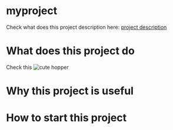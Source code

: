 # myproject
Check what does this project description here: [project description](doc/decription.md)
# What does this project do
Check this ![cute hopper](http://www.growweedeasy.com/sites/growweedeasy.com/files/example-of-a-gross-leafhopper.jpg)

# Why this project is useful

# How to start this project